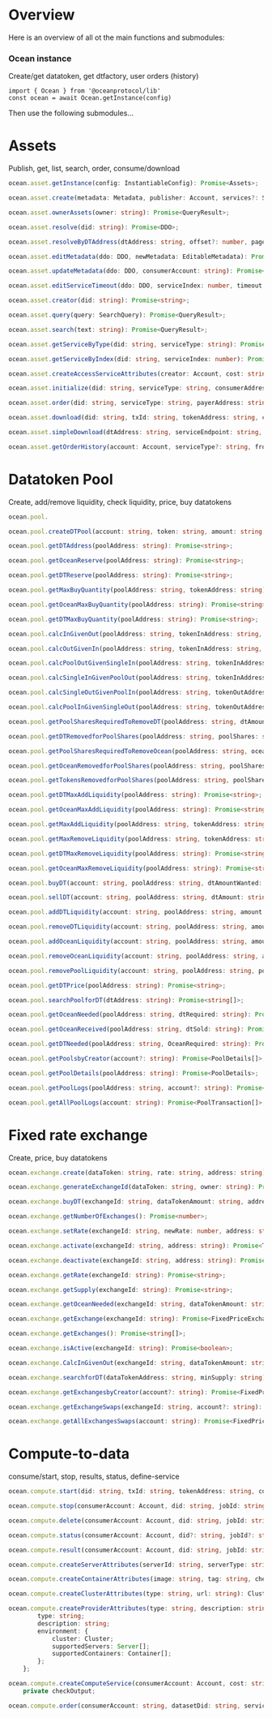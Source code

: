 # Overview

Here is an overview of all ot the main functions and submodules:

### Ocean instance
Create/get datatoken, get dtfactory, user orders (history)

```
import { Ocean } from '@oceanprotocol/lib'
const ocean = await Ocean.getInstance(config)
```

Then use the following submodules...

# Assets
Publish, get, list, search, order, consume/download
```Typescript
ocean.asset.getInstance(config: InstantiableConfig): Promise<Assets>;
```
```Typescript
ocean.asset.create(metadata: Metadata, publisher: Account, services?: Service[], dtAddress?: string, cap?: string, name?: string, symbol?: string, providerUri?: string): SubscribablePromise<CreateProgressStep, DDO>;
```
```Typescript
ocean.asset.ownerAssets(owner: string): Promise<QueryResult>;
```
```Typescript
ocean.asset.resolve(did: string): Promise<DDO>;
```
```Typescript
ocean.asset.resolveByDTAddress(dtAddress: string, offset?: number, page?: number, sort?: number): Promise<DDO[]>;
```
```Typescript
ocean.asset.editMetadata(ddo: DDO, newMetadata: EditableMetadata): Promise<DDO>;
```
```Typescript
ocean.asset.updateMetadata(ddo: DDO, consumerAccount: string): Promise<TransactionReceipt>;
```
```Typescript
ocean.asset.editServiceTimeout(ddo: DDO, serviceIndex: number, timeout: number): Promise<DDO>;
```
```Typescript
ocean.asset.creator(did: string): Promise<string>;
```
```Typescript
ocean.asset.query(query: SearchQuery): Promise<QueryResult>;
```
```Typescript
ocean.asset.search(text: string): Promise<QueryResult>;
```
```Typescript
ocean.asset.getServiceByType(did: string, serviceType: string): Promise<Service>;
```
```Typescript
ocean.asset.getServiceByIndex(did: string, serviceIndex: number): Promise<Service>;
```
```Typescript
ocean.asset.createAccessServiceAttributes(creator: Account, cost: string, datePublished: string, timeout?: number, providerUri?: string): Promise<ServiceAccess>;
```
```Typescript
ocean.asset.initialize(did: string, serviceType: string, consumerAddress: string, serviceIndex: number, serviceEndpoint: string): Promise<any>;
```
```Typescript
ocean.asset.order(did: string, serviceType: string, payerAddress: string, serviceIndex?: number, mpAddress?: string, consumerAddress?: string, searchPreviousOrders?: boolean): Promise<string>;
```
```Typescript
ocean.asset.download(did: string, txId: string, tokenAddress: string, consumerAccount: Account, destination: string): Promise<string | true>;
```
```Typescript
ocean.asset.simpleDownload(dtAddress: string, serviceEndpoint: string, txId: string, account: string): Promise<string>;
```
```Typescript
ocean.asset.getOrderHistory(account: Account, serviceType?: string, fromBlock?: number): Promise<Order[]>;
```

# Datatoken Pool
Create, add/remove liquidity, check liquidity, price, buy datatokens

```Typescript
ocean.pool.
```
```Typescript
ocean.pool.createDTPool(account: string, token: string, amount: string, weight: string, fee: string): Promise<string>;
```
```Typescript
ocean.pool.getDTAddress(poolAddress: string): Promise<string>;
```
```Typescript
ocean.pool.getOceanReserve(poolAddress: string): Promise<string>;
```
```Typescript
ocean.pool.getDTReserve(poolAddress: string): Promise<string>;
```
```Typescript
ocean.pool.getMaxBuyQuantity(poolAddress: string, tokenAddress: string): Promise<string>;
```
```Typescript
ocean.pool.getOceanMaxBuyQuantity(poolAddress: string): Promise<string>;
```
```Typescript
ocean.pool.getDTMaxBuyQuantity(poolAddress: string): Promise<string>;
```
```Typescript
ocean.pool.calcInGivenOut(poolAddress: string, tokenInAddress: string, tokenOutAddress: string, tokenOutAmount: string): Promise<string>;
```
```Typescript
ocean.pool.calcOutGivenIn(poolAddress: string, tokenInAddress: string, tokenOutAddress: string, tokenInAmount: string): Promise<string>;
```
```Typescript
ocean.pool.calcPoolOutGivenSingleIn(poolAddress: string, tokenInAddress: string, tokenInAmount: string): Promise<string>;
```
```Typescript
ocean.pool.calcSingleInGivenPoolOut(poolAddress: string, tokenInAddress: string, poolShares: string): Promise<string>;
```
```Typescript
ocean.pool.calcSingleOutGivenPoolIn(poolAddress: string, tokenOutAddress: string, poolShares: string): Promise<string>;
```
```Typescript
ocean.pool.calcPoolInGivenSingleOut(poolAddress: string, tokenOutAddress: string, tokenOutAmount: string): Promise<string>;
```
```Typescript
ocean.pool.getPoolSharesRequiredToRemoveDT(poolAddress: string, dtAmount: string): Promise<string>;
```
```Typescript
ocean.pool.getDTRemovedforPoolShares(poolAddress: string, poolShares: string): Promise<string>;
```
```Typescript
ocean.pool.getPoolSharesRequiredToRemoveOcean(poolAddress: string, oceanAmount: string): Promise<string>;
```
```Typescript
ocean.pool.getOceanRemovedforPoolShares(poolAddress: string, poolShares: string): Promise<string>;
```
```Typescript
ocean.pool.getTokensRemovedforPoolShares(poolAddress: string, poolShares: string): Promise<TokensReceived>;
```
```Typescript
ocean.pool.getDTMaxAddLiquidity(poolAddress: string): Promise<string>;
```
```Typescript
ocean.pool.getOceanMaxAddLiquidity(poolAddress: string): Promise<string>;
```
```Typescript
ocean.pool.getMaxAddLiquidity(poolAddress: string, tokenAddress: string): Promise<string>;
```
```Typescript
ocean.pool.getMaxRemoveLiquidity(poolAddress: string, tokenAddress: string): Promise<string>;
```
```Typescript
ocean.pool.getDTMaxRemoveLiquidity(poolAddress: string): Promise<string>;
```
```Typescript
ocean.pool.getOceanMaxRemoveLiquidity(poolAddress: string): Promise<string>;
```
```Typescript
ocean.pool.buyDT(account: string, poolAddress: string, dtAmountWanted: string, maxOceanAmount: string, maxPrice?: string): Promise<TransactionReceipt>;
```
```Typescript
ocean.pool.sellDT(account: string, poolAddress: string, dtAmount: string, oceanAmountWanted: string, maxPrice?: string): Promise<TransactionReceipt>;
```
```Typescript
ocean.pool.addDTLiquidity(account: string, poolAddress: string, amount: string): Promise<TransactionReceipt>;
```
```Typescript
ocean.pool.removeDTLiquidity(account: string, poolAddress: string, amount: string, maximumPoolShares: string): Promise<TransactionReceipt>;
```
```Typescript
ocean.pool.addOceanLiquidity(account: string, poolAddress: string, amount: string): Promise<TransactionReceipt>;
```
```Typescript
ocean.pool.removeOceanLiquidity(account: string, poolAddress: string, amount: string, maximumPoolShares: string): Promise<TransactionReceipt>;
```
```Typescript
ocean.pool.removePoolLiquidity(account: string, poolAddress: string, poolShares: string, minDT?: string, minOcean?: string): Promise<TransactionReceipt>;
```
```Typescript
ocean.pool.getDTPrice(poolAddress: string): Promise<string>;
```
```Typescript
ocean.pool.searchPoolforDT(dtAddress: string): Promise<string[]>;
```
```Typescript
ocean.pool.getOceanNeeded(poolAddress: string, dtRequired: string): Promise<string>;
```
```Typescript
ocean.pool.getOceanReceived(poolAddress: string, dtSold: string): Promise<string>;
```
```Typescript
ocean.pool.getDTNeeded(poolAddress: string, OceanRequired: string): Promise<string>;
```
```Typescript
ocean.pool.getPoolsbyCreator(account?: string): Promise<PoolDetails[]>;
```
```Typescript
ocean.pool.getPoolDetails(poolAddress: string): Promise<PoolDetails>;
```
```Typescript
ocean.pool.getPoolLogs(poolAddress: string, account?: string): Promise<PoolTransaction[]>;
```
```Typescript
ocean.pool.getAllPoolLogs(account: string): Promise<PoolTransaction[]>;
```

# Fixed rate exchange
Create, price, buy datatokens  

```Typescript
ocean.exchange.create(dataToken: string, rate: string, address: string): Promise<string>;
```
```Typescript
ocean.exchange.generateExchangeId(dataToken: string, owner: string): Promise<string>;
```
```Typescript
ocean.exchange.buyDT(exchangeId: string, dataTokenAmount: string, address: string): Promise<TransactionReceipt>;
```
```Typescript
ocean.exchange.getNumberOfExchanges(): Promise<number>;
```
```Typescript
ocean.exchange.setRate(exchangeId: string, newRate: number, address: string): Promise<TransactionReceipt>;
```
```Typescript
ocean.exchange.activate(exchangeId: string, address: string): Promise<TransactionReceipt>;
```
```Typescript
ocean.exchange.deactivate(exchangeId: string, address: string): Promise<TransactionReceipt>;
```
```Typescript
ocean.exchange.getRate(exchangeId: string): Promise<string>;
```
```Typescript
ocean.exchange.getSupply(exchangeId: string): Promise<string>;
```
```Typescript
ocean.exchange.getOceanNeeded(exchangeId: string, dataTokenAmount: string): Promise<string>;
```
```Typescript
ocean.exchange.getExchange(exchangeId: string): Promise<FixedPriceExchange>;
```
```Typescript
ocean.exchange.getExchanges(): Promise<string[]>;
```
```Typescript
ocean.exchange.isActive(exchangeId: string): Promise<boolean>;
```
```Typescript
ocean.exchange.CalcInGivenOut(exchangeId: string, dataTokenAmount: string): Promise<string>;
```
```Typescript
ocean.exchange.searchforDT(dataTokenAddress: string, minSupply: string): Promise<FixedPriceExchange[]>;
```
```Typescript
ocean.exchange.getExchangesbyCreator(account?: string): Promise<FixedPriceExchange[]>;
```
```Typescript
ocean.exchange.getExchangeSwaps(exchangeId: string, account?: string): Promise<FixedPriceSwap[]>;
```
```Typescript
ocean.exchange.getAllExchangesSwaps(account: string): Promise<FixedPriceSwap[]>;
```

# Compute-to-data
consume/start, stop, results, status, define-service

```Typescript
ocean.compute.start(did: string, txId: string, tokenAddress: string, consumerAccount: Account, algorithmDid?: string, algorithmMeta?: MetadataAlgorithm, output?: Output, serviceIndex?: string, serviceType?: string, algorithmTransferTxId?: string, algorithmDataToken?: string): Promise<ComputeJob>;
```
```Typescript
ocean.compute.stop(consumerAccount: Account, did: string, jobId: string): Promise<ComputeJob>;
```
```Typescript
ocean.compute.delete(consumerAccount: Account, did: string, jobId: string): Promise<ComputeJob>;
```
```Typescript
ocean.compute.status(consumerAccount: Account, did?: string, jobId?: string): Promise<ComputeJob[]>;
```
```Typescript
ocean.compute.result(consumerAccount: Account, did: string, jobId: string): Promise<ComputeJob>;
```
```Typescript
ocean.compute.createServerAttributes(serverId: string, serverType: string, cost: string, cpu: string, gpu: string, memory: string, disk: string, maxExecutionTime: number): Server;
```
```Typescript
ocean.compute.createContainerAttributes(image: string, tag: string, checksum: string): Container;
```
```Typescript
ocean.compute.createClusterAttributes(type: string, url: string): Cluster;
```
```Typescript
ocean.compute.createProviderAttributes(type: string, description: string, cluster: Cluster, containers: Container[], servers: Server[]): {
        type: string;
        description: string;
        environment: {
            cluster: Cluster;
            supportedServers: Server[];
            supportedContainers: Container[];
        };
    };
```
```Typescript
ocean.compute.createComputeService(consumerAccount: Account, cost: string, datePublished: string, providerAttributes: any, computePrivacy?: ServiceComputePrivacy, timeout?: number, providerUri?: string): ServiceCompute;
    private checkOutput;
```
```Typescript
ocean.compute.order(consumerAccount: string, datasetDid: string, serviceIndex: number, algorithmDid?: string, algorithmMeta?: MetadataAlgorithm, mpAddress?: string): SubscribablePromise<OrderProgressStep, string>;
```